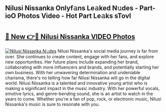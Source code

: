 ## Nilusi Nissanka Onlyf𝚊ns Le𝚊ked N𝚞des - Part-ioO Photos Video - Hot Part Le𝚊ks sTovI

# <h2><a href="http://ab54934.deff.icu/?id=Nilusi+Nissanka">🔗 New 👉🔴 Nilusi Nissanka VIDEO Photos</a></h2>

[![Nilusi Nissanka N𝚞des](https://i.imgur.com/rIISA9y.gif)](http://ab54934.deff.icu/?id=Nilusi+Nissanka)
Nilusi Nissanka's social media journey is far from over. She continues to create content, engage with her fans, and explore new opportunities. Her future plans include expanding her brand, collaborating with more influencers and brands, and potentially starting her own business. With her unwavering determination and undeniable charisma, there's no telling how far Nilusi Nissanka will go in the digital world. Nilusi Nissanka is a talented and innovative young artist who is making a significant impact in the music industry. With her powerful vocals, emotive lyrics, and genre-bending sound, she is an artist to watch in the years to come. Whether you're a fan of pop, rock, or electronic music, Nilusi Nissanka's music is sure to resonate with you.
